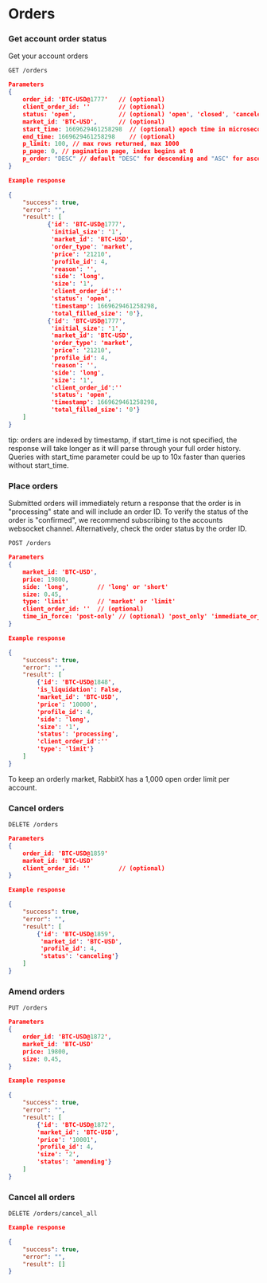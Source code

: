 # Orders

### Get account order status

Get your account orders

```
GET /orders
```

```json
Parameters
{
    order_id: 'BTC-USD@1777'   // (optional)
    client_order_id: ''        // (optional)
    status: 'open',            // (optional) 'open', 'closed', 'canceled', 'rejected', 'processing', 'amending', 'cancelingall', 'canceling'
    market_id: 'BTC-USD',      // (optional)
    start_time: 1669629461258298  // (optional) epoch time in microseconds
    end_time: 1669629461258298    // (optional)
    p_limit: 100, // max rows returned, max 1000
    p_page: 0, // pagination page, index begins at 0
    p_order: "DESC" // default "DESC" for descending and "ASC" for ascending
}
```

```json
Example response

{
    "success": true,
    "error": "",
    "result": [
           {'id': 'BTC-USD@1777',
            'initial_size': '1',
            'market_id': 'BTC-USD',
            'order_type': 'market',
            'price': '21210',
            'profile_id': 4,
            'reason': '',
            'side': 'long',
            'size': '1',
            'client_order_id':''
            'status': 'open',
            'timestamp': 1669629461258298,
            'total_filled_size': '0'},
           {'id': 'BTC-USD@1777',
            'initial_size': '1',
            'market_id': 'BTC-USD',
            'order_type': 'market',
            'price': '21210',
            'profile_id': 4,
            'reason': '',
            'side': 'long',
            'size': '1',
            'client_order_id':''
            'status': 'open',
            'timestamp': 1669629461258298,
            'total_filled_size': '0'}
    ]
}
```

tip: orders are indexed by timestamp, if start\_time is not specified, the response will take longer as it will parse through your full order history. Queries with start\_time parameter could be up to 10x faster than queries without start\_time.

### Place orders

Submitted orders will immediately return a response that the order is in "processing" state and will include an order ID. To verify the status of the order is "confirmed", we recommend subscribing to the accounts websocket channel. Alternatively, check the order status by the order ID.

```
POST /orders
```

```json
Parameters
{
    market_id: 'BTC-USD',
    price: 19800,
    side: 'long',        // 'long' or 'short'
    size: 0.45, 
    type: 'limit'        // 'market' or 'limit'
    client_order_id: ''  // (optional)
    time_in_force: 'post-only' // (optional) 'post_only' 'immediate_or_cancel' 'fill_or_kill'
}
```

```json
Example response

{
    "success": true,
    "error": "",
    "result": [
        {'id': 'BTC-USD@1848',
        'is_liquidation': False,
        'market_id': 'BTC-USD',
        'price': '10000',
        'profile_id': 4,
        'side': 'long',
        'size': '1',
        'status': 'processing',
        'client_order_id':''
        'type': 'limit'}
    ]
}
```

To keep an orderly market, RabbitX has a 1,000 open order limit per account.

### Cancel orders

```
DELETE /orders
```

```json
Parameters
{
    order_id: 'BTC-USD@1859'
    market_id: 'BTC-USD'
    client_order_id: ''        // (optional)
}
```

```json
Example response

{
    "success": true,
    "error": "",
    "result": [
        {'id': 'BTC-USD@1859',
         'market_id': 'BTC-USD',
         'profile_id': 4,
         'status': 'canceling'}
    ]
}

```

### Amend orders

```
PUT /orders
```

```json
Parameters
{
    order_id: 'BTC-USD@1872',
    market_id: 'BTC-USD'
    price: 19800,
    size: 0.45, 
}
```

```json
Example response

{
    "success": true,
    "error": "",
    "result": [
        {'id': 'BTC-USD@1872',
        'market_id': 'BTC-USD',
        'price': '10001',
        'profile_id': 4,
        'size': '2',
        'status': 'amending'}
    ]
}
```

### Cancel all orders

```
DELETE /orders/cancel_all
```

```json
Example response

{
    "success": true,
    "error": "",
    "result": []
}
```
